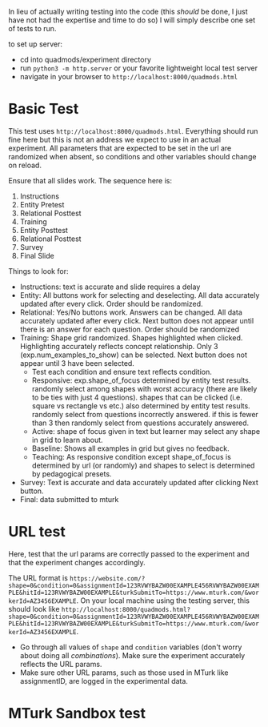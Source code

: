 In lieu of actually writing testing into the code (this *should* be done, I just have not had the expertise and time to do so) I will simply describe one set of tests to run.


to set up server:

- cd into quadmods/experiment directory
- run `python3 -m http.server` or your favorite lightweight local test server
- navigate in your browser to `http://localhost:8000/quadmods.html`
 

# Basic Test

This test uses `http://localhost:8000/quadmods.html`. Everything should run fine here but this is not an address we expect to use in an actual experiment. All parameters that are expected to be set in the url are randomized when absent, so conditions and other variables should change on reload.

Ensure that all slides work. The sequence here is:

1. Instructions
2. Entity Pretest
3. Relational Posttest
4. Training
5. Entity Posttest
6. Relational Posttest
7. Survey
8. Final Slide

Things to look for:

- Instructions: text is accurate and slide requires a delay
- Entity: All buttons work for selecting and deselecting. All data accurately updated after every click. Order should be randomized.
- Relational: Yes/No buttons work. Answers can be changed. All data accurately updated after every click. Next button does not appear until there is an answer for each question. Order should be randomized
- Training: Shape grid randomized. Shapes highlighted when clicked. Highlighting accurately reflects concept relationship. Only 3 (exp.num_examples_to_show) can be selected. Next button does not appear until 3 have been selected.
  + Test each condition and ensure text reflects condition.
  + Responsive: exp.shape_of_focus determined by entity test results. randomly select among shapes with worst accuracy (there are likely to be ties with just 4 questions). shapes that can be clicked (i.e. square vs rectangle vs etc.) also determined by entity test results. randomly select from questions incorrectly answered. if this is fewer than 3 then randomly select from questions accurately answered.
  + Active: shape of focus given in text but learner may select any shape in grid to learn about.
  + Baseline: Shows all examples in grid but gives no feedback.
  + Teaching: As responsive condition except shape_of_focus is determined by url (or randomly) and shapes to select is determined by pedagogical presets.
- Survey: Text is accurate and data accurately updated after clicking Next button.
- Final: data submitted to mturk

# URL test

Here, test that the url params are correctly passed to the experiment and that the experiment changes accordingly.

The URL format is `https://website.com/?shape=0&condition=0&assignmentId=123RVWYBAZW00EXAMPLE456RVWYBAZW00EXAMPLE&hitId=123RVWYBAZW00EXAMPLE&turkSubmitTo=https://www.mturk.com/&workerId=AZ3456EXAMPLE`. On your local machine using the testing server, this should look like `http://localhost:8000/quadmods.html?shape=0&condition=0&assignmentId=123RVWYBAZW00EXAMPLE456RVWYBAZW00EXAMPLE&hitId=123RVWYBAZW00EXAMPLE&turkSubmitTo=https://www.mturk.com/&workerId=AZ3456EXAMPLE`.

- Go through all values of `shape` and `condition` variables (don't worry about doing all *combinations*). Make sure the experiment accurately reflects the URL params.
- Make sure other URL params, such as those used in MTurk like assignmentID, are logged in the experimental data.

# MTurk Sandbox test
